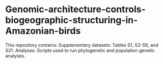 # Genomic-architecture-controls-biogeographic-structuring-in-Amazonian-birds
This repository contains:
Supplementary datasets: Tables S1, S3-S9, and S21.
Analyses: Scripts used to run phylogenetic and population genetic analyses. 
